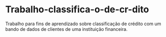 # Trabalho-classifica-o-de-cr-dito
Trabalho para fins de aprendizado sobre classificação de crédito com um bando de dados de clientes de uma instituição financeira.
